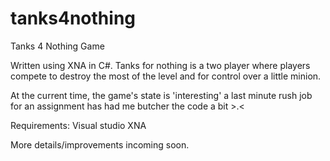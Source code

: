 tanks4nothing
=============

Tanks 4 Nothing Game

Written using XNA in C#. Tanks for nothing is a two player where players compete to destroy the most of the level and for control over a little minion.

At the current time, the game's state is 'interesting' a last minute rush job for an assignment has had me butcher the code a bit >.<

Requirements:
Visual studio
XNA

More details/improvements incoming soon.
